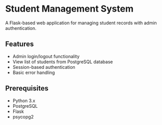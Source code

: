 # Student Management System

A Flask-based web application for managing student records with admin authentication.

## Features

- Admin login/logout functionality
- View list of students from PostgreSQL database
- Session-based authentication
- Basic error handling

## Prerequisites

- Python 3.x
- PostgreSQL
- Flask
- psycopg2
